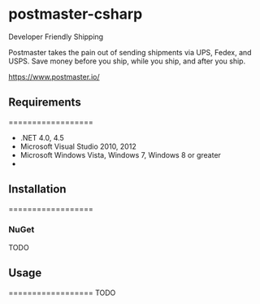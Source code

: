 postmaster-csharp
==================

Developer Friendly Shipping

Postmaster takes the pain out of sending shipments via UPS, Fedex, and USPS. Save money before you ship, while you ship, and after you ship.

https://www.postmaster.io/

<h2>Requirements</h2>
==================
<ul>
<li>.NET 4.0, 4.5
<li>Microsoft Visual Studio 2010, 2012</li>
<li>Microsoft Windows Vista, Windows 7, Windows 8 or greater</li>
<li>
</ul>

<h2>Installation</h2>
==================
<h3>NuGet</h3>
TODO

<h2>Usage</h2>
==================
TODO
